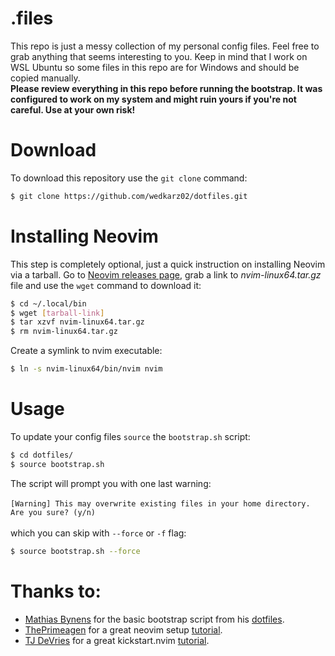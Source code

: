 # .files

This repo is just a messy collection of my personal config files.
Feel free to grab anything that seems interesting to you. Keep in mind that I work on WSL Ubuntu so some files in this repo are for Windows and should be copied manually.  \
**Please review everything in this repo before running the bootstrap. It was configured to work on my system and might ruin yours if you're not careful. Use at your own risk!**

# Download

To download this repository use the ```git clone``` command:
```bash
$ git clone https://github.com/wedkarz02/dotfiles.git
```

# Installing Neovim

This step is completely optional, just a quick instruction on installing Neovim
via a tarball. Go to [Neovim releases page](https://github.com/neovim/neovim/releases), grab a link to *nvim-linux64.tar.gz* file and use the ```wget``` command to download it:
```bash
$ cd ~/.local/bin
$ wget [tarball-link]
$ tar xzvf nvim-linux64.tar.gz
$ rm nvim-linux64.tar.gz
```

Create a symlink to nvim executable:

```bash
$ ln -s nvim-linux64/bin/nvim nvim
```

# Usage
To update your config files ```source``` the ```bootstrap.sh``` script:
```bash
$ cd dotfiles/
$ source bootstrap.sh
```

The script will prompt you with one last warning: 
<br />
<br />
``[Warning] This may overwrite existing files in your home directory. Are you sure? (y/n)``
<br />
<br />
which you can skip with ```--force``` or ```-f``` flag:
```bash
$ source bootstrap.sh --force
```

# Thanks to:
 - [Mathias Bynens](https://github.com/mathiasbynens) for the basic bootstrap script from his [dotfiles](https://github.com/mathiasbynens/dotfiles).
 - [ThePrimeagen](https://github.com/ThePrimeagen) for a great neovim setup [tutorial](https://www.youtube.com/watch?v=w7i4amO_zaE).
 - [TJ DeVries](https://github.com/tjdevries) for a great kickstart.nvim [tutorial](https://www.youtube.com/watch?v=stqUbv-5u2s).

